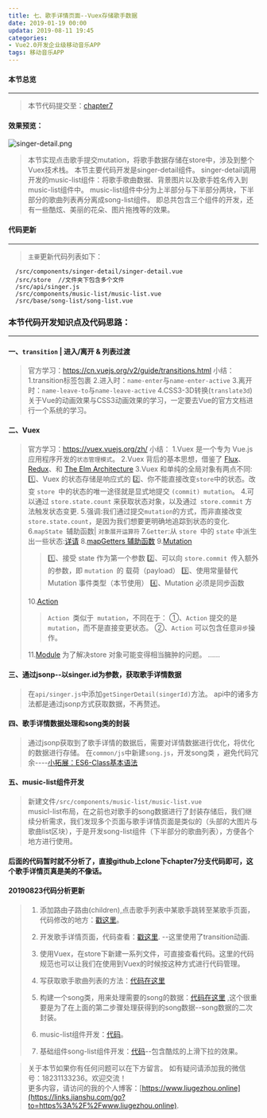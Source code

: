 ```yaml
---
title: 七、歌手详情页面--Vuex存储歌手数据
date: 2019-01-19 00:00
updata: 2019-08-11 19:45
categories:
- Vue2.0开发企业级移动音乐APP
tags: 移动音乐APP
---
```

#### 本节总览
---
> 本节代码提交至：[chapter7](https://github.com/liugezhou/liugezhou_music/tree/chapter7)
#### 效果预览：
![singer-detail.png](http://img.liugezhou.online/Vue2-07.png)

>本节实现点击歌手提交mutation，将歌手数据存储在store中，涉及到整个Vuex技术栈。
本节主要代码开发是singer-detail组件。
singer-detail调用开发的music-list组件：将歌手歌曲数据、背景图片以及歌手姓名传入到music-list组件中。
music-list组件中分为上半部分与下半部分两块，下半部分的歌曲列表再分离成song-list组件。
即总共包含三个组件的开发，还有一些酷炫、美丽的花朵、图片拖拽等的效果。

#### 代码更新
---
>`主要`更新代码列表如下：
 ```
   /src/components/singer-detail/singer-detail.vue
   /src/store  //文件夹下包含多个文件
   /src/api/singer.js
   /src/components/music-list/music-list.vue
   /src/base/song-list/song-list.vue
```

### 本节代码开发知识点及代码思路：
---
####  一、`transition` | 进入/离开 & 列表过渡

>官方学习：https://cn.vuejs.org/v2/guide/transitions.html
小结：
1.transition标签包裹
2.进入时：`name-enter`与`name-enter-active`
3.离开时：`name-leave-to`与`name-leave-active`
4.CSS3-3D转换(`translate3d`)
关于Vue的动画效果与CSS3动画效果的学习，一定要去Vue的官方文档进行一个系统的学习。

#### 二、Vuex

>官方学习：https://vuex.vuejs.org/zh/
>小结：
>1.Vuex 是一个专为 Vue.js 应用程序开发的`状态管理模式`。
>2.Vuex 背后的基本思想，借鉴了 [Flux](https://facebook.github.io/flux/docs/overview.html)、[Redux](http://redux.js.org/)、和 [The Elm Architecture](https://guide.elm-lang.org/architecture/)
>3.Vuex 和单纯的全局对象有两点不同:
   1️⃣、Vuex 的状态存储是响应式的
   2️⃣、你不能直接改变` store `中的状态。改变 `store `中的状态的唯一途径就是显式地提交 `(commit) mutation`。
>4.可以通过 `store.state.count` 来获取状态对象，以及通过` store.commit` 方法触发状态变更.
>5.强调:我们通过提交` mutation `的方式，而非直接改变` store.state.count`，是因为我们想要更明确地追踪到状态的变化.
>6.`mapState `辅助函数| `对象展开运算符`
>7.`Getter`:从 `store `中的 `state` 中派生出一些状态:[详请](https://vuex.vuejs.org/zh/guide/getters.html)
>8.[mapGetters 辅助函数](https://vuex.vuejs.org/zh/guide/getters.html#mapgetters-%E8%BE%85%E5%8A%A9%E5%87%BD%E6%95%B0)
>9.[Mutation](https://vuex.vuejs.org/zh/guide/mutations.html)
>>1️⃣、接受 state 作为第一个参数
>>2️⃣、可以向 `store.commit `传入额外的参数，即 `mutation `的 载荷（payload）
>>3️⃣、使用常量替代 Mutation 事件类型（本节使用）
>>4️⃣、Mutation 必须是同步函数
>
> 10.[Action](https://vuex.vuejs.org/zh/guide/actions.html)
>> `Action `类似于` mutation`，不同在于：
>>①、`Action` 提交的是 `mutation`，而不是直接变更状态。
>>②、`Action` 可以包含任意`异步`操作。
>
>11.[Module](https://vuex.vuejs.org/zh/guide/modules.html)
为了解决store 对象可能变得相当臃肿的问题。
……
#### 三、通过jsonp--以singer.id为参数，获取歌手详情数据
>在`api/singer.js`中添加`getSingerDetail(singerId)`方法。
api中的诸多方法都是通过jsonp方式获取数据，不再赘述。
#### 四、歌手详情数据处理和song类的封装
>通过jsonp获取到了歌手详情的数据后，需要对详情数据进行优化，将优化的数据进行存储。
>在`common/js`中新建`song.js`，开发song类 ，避免代码冗余----[小拓展：ES6-Class基本语法](https://www.jianshu.com/p/0743e31cd911)
#### 五、music-list组件开发

> 新建文件`/src/components/music-list/music-list.vue`  
> musicl-list布局，在之前也对歌手的song数据进行了封装存储后，我们继续分析需求，我们发现多个页面与歌手详情页面是类似的（头部的大图片与歌曲list区块），于是开发song-list组件（下半部分的歌曲列表），方便各个地方进行使用。

#### 后面的代码暂时就不分析了，直接github上clone下chapter7分支代码即可，这个歌手详情页真是美的不像话。

#### 20190823代码分析更新
> 1. 添加路由子路由(children),点击歌手列表中某歌手跳转至某歌手页面，代码修改的地方：[戳这里](https://github.com/liugezhou/liugezhou_music/blob/chapter7/src/router/index.js)。 
> 
> 2. 开发歌手详情页面，代码查看：[戳这里](https://github.com/liugezhou/liugezhou_music/blob/chapter7/src/components/singer-detail/singer-detail.vue). --这里使用了transition动画.  
> 
> 3. 使用Vuex，在store下新建一系列文件，可直接查看代码。这里的代码规范也可以让我们在使用到Vuex的时候按这种方式进行代码管理。
>  
> 4. 写获取歌手歌曲列表的方法：[代码在这里](https://github.com/liugezhou/liugezhou_music/blob/chapter7/src/api/singer.js)
>   
> 5. 构建一个song类，用来处理需要的song的数据：[代码在这里](https://github.com/liugezhou/liugezhou_music/blob/chapter7/src/common/js/song.js) ,这个很重要是为了在上面的第二步骤处理获得到的song数据--song数据的二次封装。
> 
> 6. music-list组件开发：[代码](https://github.com/liugezhou/liugezhou_music/blob/chapter7/src/components/music-list/music-list.vue)。
>
> 7. 基础组件song-list组件开发：[代码](https://github.com/liugezhou/liugezhou_music/blob/chapter7/src/base/song-list/song-list.vue)--包含酷炫的上滑下拉的效果。

>关于本节如果你有任何问题可以在下方留言。
>如有疑问请添加我的微信号：18231133236。欢迎交流！  
>更多内容，请访问的我的个人博客：[https://www.liugezhou.online](https://links.jianshu.com/go?to=https%3A%2F%2Fwww.liugezhou.online).